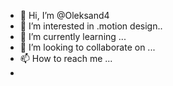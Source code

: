 - 👋 Hi, I’m @Oleksand4
- 👀 I’m interested in .motion design..
- 🌱 I’m currently learning ...
- 💞️ I’m looking to collaborate on ...
- 📫 How to reach me ...
- 

<!---
Oleksand4/Oleksand4 is a ✨ special ✨ repository because its `README.md` (this file) appears on your GitHub profile.
You can click the Preview link to take a look at your changes.
--->
